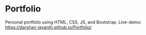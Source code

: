 # Portfolio
Personal portfolio using HTML, CSS, JS, and Bootstrap.
Live-demo: https://darshan-jayanth.github.io/Portfolio/
